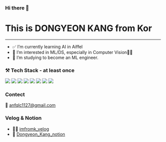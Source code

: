 ### Hi there 👋

# This is DONGYEON KANG from Kor
---
- ✅ I’m currently learning AI in Aiffel
- 🧨 I’m interested in ML/DS, especially in Computer Vision👩‍💻
- 📘 I’m studying to become an ML engineer.

### ⚒ Tech Stack - at least once
<img src="https://img.shields.io/badge/python-E34F26?style=flat-square&logo=python&logoColor=white"/></a> 
<img src="https://img.shields.io/badge/pytorch-1572B6?style=flat-square&logo=pytorch&logoColor=white"/></a> 
<img src="https://img.shields.io/badge/java-F7DF1E?style=flat-square&logo=java&logoColor=white"/></a> 
<img src="https://img.shields.io/badge/MariaDB-47A248?style=flat-square&logo=MariaDB&logoColor=white"/></a> 
<img src="https://img.shields.io/badge/MySQL-4479A1?style=flat-square&logo=MySQL&logoColor=white"/></a> 
<img src="https://img.shields.io/badge/tensorflow-00599C?style=flat-square&logo=tensorflow&logoColor=white"/></a> 
<img src="https://img.shields.io/badge/spring-FF00FF?style=flat-square&logo=spring&logoColor=white"/></a> 
<img src="https://img.shields.io/badge/Amazon AWS-232F3E?style=flat-square&logo=Amazon%20AWS&logoColor=white"/></a> 

### Contect
📌 anfqlc1127@gmail.com

### Velog & Notion
- 👩‍💻 [imfromk_velog](https://velog.io/@imfromk)
- 📱 [Dongyeon_Kang_notion](https://imfromk.notion.site/Dongyeon-Kang-95dea50b373042afa4c834318229f80f)



<!--
**DONGYEONKANG/DONGYEONKANG** is a ✨ _special_ ✨ repository because its `README.md` (this file) appears on your GitHub profile.

Here are some ideas to get you started:

- 🔭 I’m currently working on ...
- 🌱 I’m currently learning ...
- 👯 I’m looking to collaborate on ...
- 🤔 I’m looking for help with ...
- 💬 Ask me about ...
- 📫 How to reach me: ...
- 😄 Pronouns: ...
- ⚡ Fun fact: ...
-->
